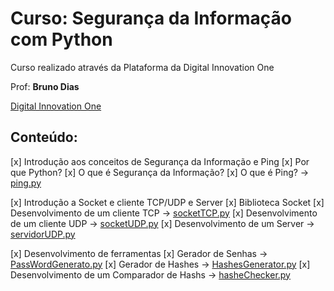 # Curso: Segurança da Informação com Python
 
Curso realizado através da Plataforma da Digital Innovation One

Prof: **Bruno Dias**

[Digital Innovation One](web.digitalinnovation.one)

## Conteúdo:

[x] Introdução aos conceitos de Segurança da Informação e Ping
[x] Por que Python? 
[x] O que é Segurança da Informação? 
[x] O que é Ping? -> [ping.py](ping.py)

[x] Introdução a Socket e cliente TCP/UDP e Server 
[x] Biblioteca Socket
[x] Desenvolvimento de um cliente TCP -> [socketTCP.py](socketTCP.py)
[x] Desenvolvimento de um cliente UDP -> [socketUDP.py](socketUDP.py) 
[x] Desenvolvimento de um Server -> [servidorUDP.py](servidorUDP.py) 

[x] Desenvolvimento de ferramentas 
[x] Gerador de Senhas -> [PassWordGenerato.py](PassWordGenerato.py) 
[x] Gerador de Hashes -> [HashesGenerator.py](HashesGenerator.py) 
[x] Desenvolvimento de um Comparador de Hashs -> [hasheChecker.py](hasheChecker.py)